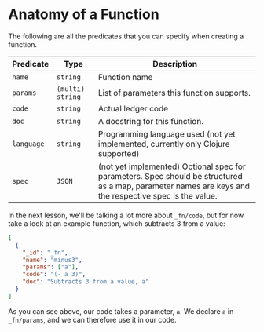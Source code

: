 # Anatomy of a Function

The following are all the predicates that you can specify when creating a function.

| Predicate  | Type             | Description                                                                                                                                            |
| ---------- | ---------------- | ------------------------------------------------------------------------------------------------------------------------------------------------------ |
| `name`     | `string`         | Function name                                                                                                                                          |
| `params`   | `(multi) string` | List of parameters this function supports.                                                                                                             |
| `code`     | `string`         | Actual ledger code                                                                                                                                     |
| `doc`      | `string`         | A docstring for this function.                                                                                                                         |
| `language` | `string`         | Programming language used (not yet implemented, currently only Clojure supported)                                                                      |
| `spec`     | `JSON`           | (not yet implemented) Optional spec for parameters. Spec should be structured as a map, parameter names are keys and the respective spec is the value. |

In the next lesson, we'll be talking a lot more about `_fn/code`, but for now take a look at an example function, which subtracts 3 from a value:

```json
[
  {
    "_id": "_fn",
    "name": "minus3",
    "params": ["a"],
    "code": "(- a 3)",
    "doc": "Subtracts 3 from a value, a"
  }
]
```

As you can see above, our code takes a parameter, `a`. We declare `a` in `_fn/params`, and we can therefore use it in our code.
